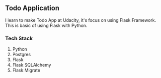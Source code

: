 ## Todo Application
I learn to make Todo App at Udacity, it's focus on using Flask Framework. This is basic of using Flask with Python.
### Tech Stack
1. Python
2. Postgres
3. Flask
4. Flask SQLAlchemy
5. Flask Migrate
